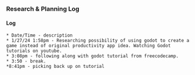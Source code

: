 ### Research & Planning Log

#### Log
    * Date/Time - description
    * 1/27/24 1:58pm - Researching possibility of using godot to create a game instead of original productivity app idea. Watching Godot tutorials on youtube.
    * 3:08pm - following along with godot tutorial from freecodecamp.
    * 3:50 - break.
    *8:41pm - picking back up on tutorial